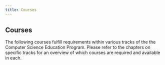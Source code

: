 ```yaml
---
title: Courses
---
```


## Courses

The following courses fulfill requirements within various tracks of the the Computer Science Education Program. Please refer to the chapters on specific tracks for an overview of which courses are required and available in each.
